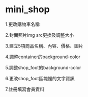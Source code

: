 # mini_shop
<p>1.更改購物車名稱</p>
<p>2.封面照片img src更換及調整大小</p>
<p>3.建立5項商品名稱、內容、價格、圖片</p>
<p>4.調整container的background-color</p>
<p>5.調整shop_foot的background-color</p>
<p>6.更改shop_foot區塊裡的文字資訊</p>
<p>7.註冊填寫會員資料</p>
